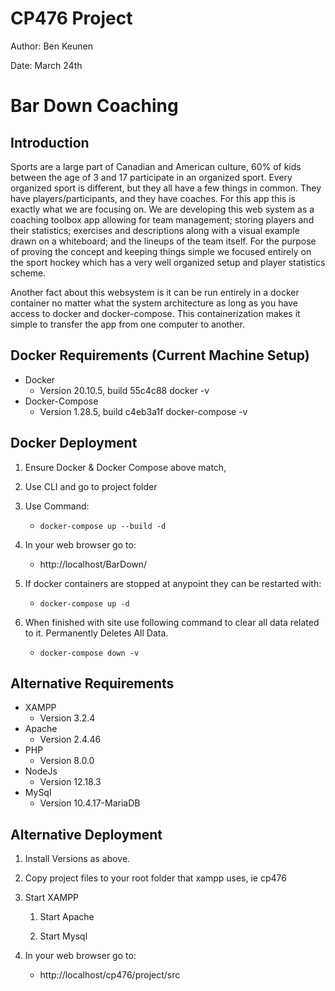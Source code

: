 # CP476 Project

Author: Ben Keunen

Date: March 24th

# Bar Down Coaching

## Introduction

Sports are a large part of Canadian and American culture, 60% of kids between the age of 3 and 17 participate in an organized sport. Every organized sport is different, but they all have a few things in common. They have players/participants, and they have coaches. For this app this is exactly what we are focusing on. We are developing this web system as a coaching toolbox app allowing for team management; storing players and their statistics; exercises and descriptions along with a visual example drawn on a whiteboard; and the lineups of the team itself. For the purpose of proving the concept and keeping things simple we focused entirely on the sport hockey which has a very well organized setup and player statistics scheme.

Another fact about this websystem is it can be run entirely in a docker container no matter what the system architecture as long as you have access to docker and docker-compose. This containerization makes it simple to transfer the app from one computer to another.

## Docker Requirements (Current Machine Setup)
- Docker
    * Version 20.10.5, build 55c4c88
    docker -v
- Docker-Compose
    * Version 1.28.5, build c4eb3a1f
    docker-compose -v

## Docker Deployment
1. Ensure Docker & Docker Compose above match,

2. Use CLI and go to project folder

3. Use Command:

    * ```docker-compose up --build -d```

4. In your web browser go to:
    * http://localhost/BarDown/

5. If docker containers are stopped at anypoint they can be restarted with:
    
    * ```docker-compose up -d```

6. When finished with site use following command to clear all data related to it. Permanently Deletes All Data.

    * ```docker-compose down -v```

## Alternative Requirements
- XAMPP 
    * Version 3.2.4
- Apache
   * Version 2.4.46
- PHP
    * Version 8.0.0
- NodeJs
    * Version 12.18.3
- MySql
    * Version 10.4.17-MariaDB
## Alternative Deployment

1. Install Versions as above.

2. Copy project files to your root folder that xampp uses, ie cp476

2. Start XAMPP

   1. Start Apache

   2. Start Mysql

3. In your web browser go to:
    * http://localhost/cp476/project/src

